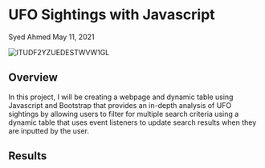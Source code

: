 # UFO Sightings with Javascript 
 
Syed Ahmed 
May 11, 2021 

![ITUDF2YZUEDESTWVW1GL](https://user-images.githubusercontent.com/45697471/117879766-557b6500-b275-11eb-8dea-e05b2332a576.jpg)

## Overview 

In this project, I will be creating a webpage and dynamic table using Javascript and Bootstrap that provides an in-depth analysis of UFO sightings by allowing users to filter for multiple search criteria using a dynamic table that uses event listeners to update search results when they are inputted by the user. 

## Results 

